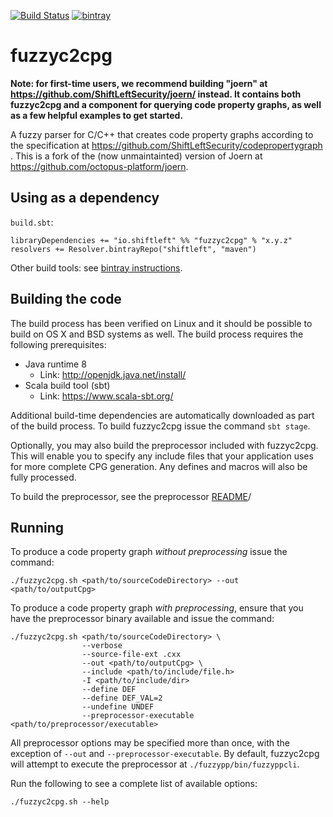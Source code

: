 [![Build Status](https://secure.travis-ci.org/ShiftLeftSecurity/fuzzyc2cpg.png?branch=master)](http://travis-ci.org/ShiftLeftSecurity/fuzzyc2cpg)
[![bintray](https://api.bintray.com/packages/shiftleft/maven/fuzzyc2cpg/images/download.svg)](https://bintray.com/shiftleft/maven/fuzzyc2cpg/_latestVersion)

# fuzzyc2cpg

**Note: for first-time users, we recommend building "joern" at https://github.com/ShiftLeftSecurity/joern/ instead. It contains both fuzzyc2cpg and a component for querying code property graphs, as well as a few helpful examples to get started.**

A fuzzy parser for C/C++ that creates code property graphs according to the specification at https://github.com/ShiftLeftSecurity/codepropertygraph . This is a fork of the (now unmaintainted) version of Joern at https://github.com/octopus-platform/joern.

## Using as a dependency
`build.sbt`:
```
libraryDependencies += "io.shiftleft" %% "fuzzyc2cpg" % "x.y.z"
resolvers += Resolver.bintrayRepo("shiftleft", "maven")
```
Other build tools: see [bintray instructions](https://bintray.com/shiftleft/maven/fuzzyc2cpg/_latestVersion).

## Building the code

The build process has been verified on Linux and it should be possible 
to build on OS X and BSD systems as well. The build process requires
the following prerequisites:

* Java runtime 8
  - Link: http://openjdk.java.net/install/
* Scala build tool (sbt)
  - Link: https://www.scala-sbt.org/

Additional build-time dependencies are automatically downloaded as part
of the build process. To build fuzzyc2cpg issue the command `sbt stage`.

Optionally, you may also build the preprocessor included with fuzzyc2cpg. This will enable you to specify any include
files that your application uses for more complete CPG generation. Any defines and macros will also be fully processed.

To build the preprocessor, see the preprocessor [README](./fuzzypp/README.md)/

## Running

To produce a code property graph _*without preprocessing*_  issue the command:
```shell script
./fuzzyc2cpg.sh <path/to/sourceCodeDirectory> --out <path/to/outputCpg>
`````

To produce a code property graph _*with preprocessing*_, ensure that you have the preprocessor binary available
and issue the command:
```shell script
./fuzzyc2cpg.sh <path/to/sourceCodeDirectory> \
                --verbose
                --source-file-ext .cxx 
                --out <path/to/outputCpg> \
                --include <path/to/include/file.h>
                -I <path/to/include/dir>
                --define DEF
                --define DEF_VAL=2
                --undefine UNDEF
                --preprocessor-executable <path/to/preprocessor/executable>
```

All preprocessor options may be specified more than once, with the exception of `--out` and `--preprocessor-executable`.
By default, fuzzyc2cpg will attempt to execute the preprocessor at `./fuzzypp/bin/fuzzyppcli`.

Run the following to see a complete list of available options:
```shell script
./fuzzyc2cpg.sh --help
```
